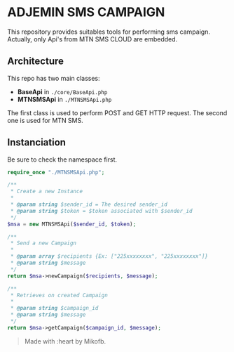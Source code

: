 # ADJEMIN SMS CAMPAIGN
This repository provides suitables tools for performing sms campaign. Actually, only Api's from MTN SMS CLOUD are embedded.

## Architecture
This repo has two main classes:

  - **BaseApi** in `./core/BaseApi.php`
  - **MTNSMSApi** in `./MTNSMSApi.php`

The first class is used to perform POST and GET HTTP request.
The second one is used for MTN SMS.

## Instanciation
Be sure to check the namespace first.

```php
require_once "./MTNSMSApi.php";

/**
 * Create a new Instance
 * 
 * @param string $sender_id = The desired sender_id
 * @param string $token = $token associated with $sender_id 
 */
$msa = new MTNSMSApi($sender_id, $token);

/**
 * Send a new Campaign
 * 
 * @param array $recipients {Ex: ["225xxxxxxxx", "225xxxxxxxx"]}
 * @param string $message
 */
return $msa->newCampaign($recipients, $message);

/**
 * Retrieves on created Campaign
 * 
 * @param string $campaign_id
 * @param string $message
 */
return $msa->getCampaign($campaign_id, $message);

```

> Made with :heart by Mikofb.